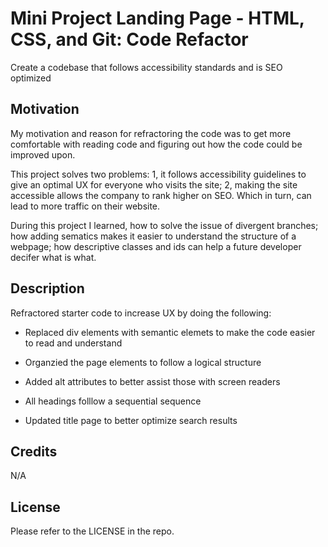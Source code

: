 # Mini Project Landing Page - HTML, CSS, and Git: Code Refactor

Create a codebase that follows accessibility standards and is SEO optimized

## Motivation
My motivation and reason for refractoring the code was to get more comfortable with reading code and figuring out how the code could be improved upon. 

This project solves two problems: 1, it follows accessibility guidelines to give an optimal UX for everyone who visits the site; 2, making the site accessible allows the company to rank higher on SEO. Which in turn, can lead to more traffic on their website. 

During this project I learned, how to solve the issue of divergent branches; how adding sematics makes it easier to understand the structure of a webpage; how descriptive classes and ids can help a future developer decifer what is what.

## Description

Refractored starter code to increase UX by doing the following:

* Replaced div elements with semantic elemets to make the code easier to read and understand

* Organzied the page elements to follow a logical structure

* Added alt attributes to better assist those with screen readers

* All headings folllow a sequential sequence 

* Updated title page to better optimize search results

## Credits
N/A

## License

Please refer to the LICENSE in the repo.
